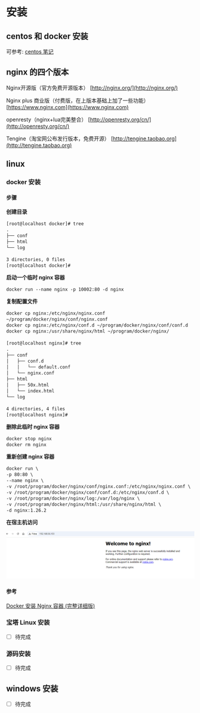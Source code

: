 # 安装

## centos 和 docker 安装

可参考: [centos 笔记](https://laolang2016.github.io/2024/09/15/centos-note/)


## nginx 的四个版本

Nginx开源版（官方免费开源版本）
[http://nginx.org/](http://nginx.org/)

Nginx plus 商业版（付费版，在上版本基础上加了一些功能）
[https://www.nginx.com](https://www.nginx.com)

openresty（nginx+lua完美整合）
[http://openresty.org/cn/](http://openresty.org/cn/)

Tengine（淘宝网公布发行版本，免费开源）
[http://tengine.taobao.org](http://tengine.taobao.org)




## linux 

### docker 安装

#### 步骤

**创建目录**

```
[root@localhost docker]# tree
.
├── conf
├── html
└── log

3 directories, 0 files
[root@localhost docker]# 
```

**启动一个临时 nginx 容器**
```
docker run --name nginx -p 10002:80 -d nginx
```

**复制配置文件**
```
docker cp nginx:/etc/nginx/nginx.conf ~/program/docker/nginx/conf/nginx.conf
docker cp nginx:/etc/nginx/conf.d ~/program/docker/nginx/conf/conf.d
docker cp nginx:/usr/share/nginx/html ~/program/docker/nginx/

[root@localhost nginx]# tree
.
├── conf
│   ├── conf.d
│   │   └── default.conf
│   └── nginx.conf
├── html
│   ├── 50x.html
│   └── index.html
└── log

4 directories, 4 files
[root@localhost nginx]# 
```

**删除此临时 nginx 容器**
```
docker stop nginx
docker rm nginx
```

**重新创建 nginx 容器**
```
docker run \
-p 80:80 \
--name nginx \
-v /root/program/docker/nginx/conf/nginx.conf:/etc/nginx/nginx.conf \
-v /root/program/docker/nginx/conf/conf.d:/etc/nginx/conf.d \
-v /root/program/docker/nginx/log:/var/log/nginx \
-v /root/program/docker/nginx/html:/usr/share/nginx/html \
-d nginx:1.26.2
```

**在宿主机访问**

![](img/z03/001.png)

#### 参考
[Docker 安装 Nginx 容器 (完整详细版)](https://blog.csdn.net/BThinker/article/details/123507820)

### 宝塔 Linux 安装

- [ ] 待完成

### 源码安装

- [ ] 待完成

## windows 安装 

- [ ] 待完成


